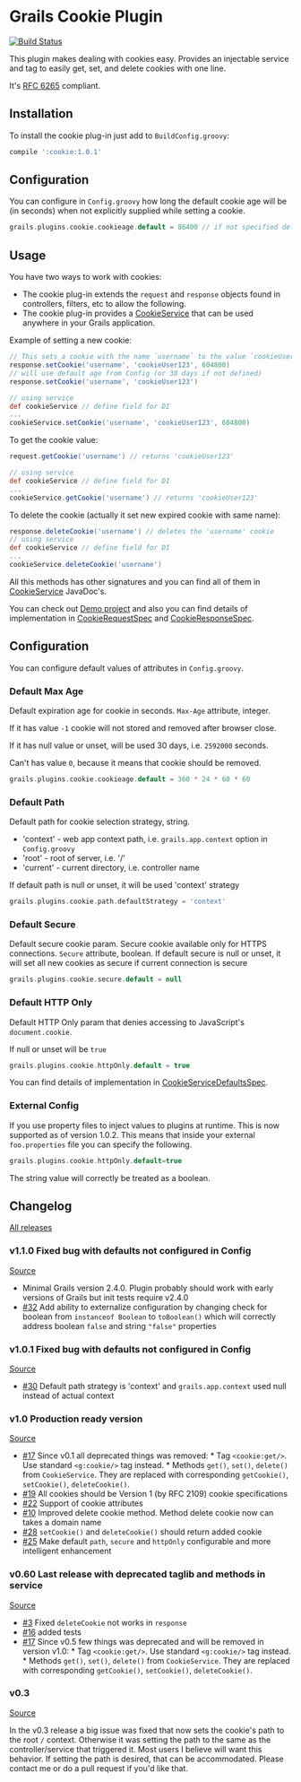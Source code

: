 # Grails Cookie Plugin

[![Build Status](https://travis-ci.org/stokito/grails-cookie.png?branch=master)](https://travis-ci.org/stokito/grails-locale-configuration-plugin)

This plugin makes dealing with cookies easy. Provides an injectable service and tag to easily get, set, and delete cookies with one line.

It's [RFC 6265](http://tools.ietf.org/html/rfc6265) compliant.

## Installation

To install the cookie plug-in just add to `BuildConfig.groovy`:
```groovy
compile ':cookie:1.0.1'
```

## Configuration

You can configure in `Config.groovy` how long the default cookie age will be (in seconds) when not explicitly supplied while setting a cookie.
```groovy
grails.plugins.cookie.cookieage.default = 86400 // if not specified default in code is 30 days
```

## Usage

You have two ways to work with cookies:
* The cookie plug-in extends the `request` and `response` objects found in controllers, filters, etc to allow the following.
* The cookie plug-in provides a [CookieService](./grails-app/services/grails/plugin/cookie/CookieService.groovy) that can be used anywhere in your Grails application.

Example of setting a new cookie:
```groovy
// This sets a cookie with the name `username` to the value `cookieUser123` with a expiration set to a week, defined in seconds
response.setCookie('username', 'cookieUser123', 604800)
// will use default age from Config (or 30 days if not defined)
response.setCookie('username', 'cookieUser123')

// using service
def cookieService // define field for DI
...
cookieService.setCookie('username', 'cookieUser123', 604800)
```

To get the cookie value:
```groovy
request.getCookie('username') // returns 'cookieUser123'

// using service
def cookieService // define field for DI
...
cookieService.getCookie('username') // returns 'cookieUser123'
```

To delete the cookie (actually it set new expired cookie with same name):
```groovy
response.deleteCookie('username') // deletes the 'username' cookie
// using service
def cookieService // define field for DI
...
cookieService.deleteCookie('username')
```

All this methods has other signatures and you can find all of them in [CookieService](./grails-app/services/grails/plugin/cookie/CookieService.groovy) JavaDoc's.

You can check out [Demo project](https://github.com/stokito/grails-cookie-demo) and also you can find details of implementation in [CookieRequestSpec](./test/unit/grails/plugin/cookie/CookieRequestSpec.groovy) and [CookieResponseSpec](./test/unit/grails/plugin/cookie/CookieResponseSpec.groovy).

## Configuration

You can configure default values of attributes in `Config.groovy`.

### Default Max Age
Default expiration age for cookie in seconds. `Max-Age` attribute, integer.

If it has value `-1` cookie will not stored and removed after browser close.

If it has null value or unset, will be used 30 days, i.e. `2592000` seconds.

Can't has value `0`, because it means that cookie should be removed.

```groovy
grails.plugins.cookie.cookieage.default = 360 * 24 * 60 * 60
```

### Default Path
Default path for cookie selection strategy, string.
* 'context' - web app context path, i.e. `grails.app.context` option in `Config.groovy`
* 'root' - root of server, i.e. '/'
* 'current' - current directory, i.e. controller name

If default path is null or unset, it will be used 'context' strategy

```groovy
grails.plugins.cookie.path.defaultStrategy = 'context'
```

### Default Secure
Default secure cookie param. Secure cookie available only for HTTPS connections. `Secure` attribute, boolean.
If default secure is null or unset, it will set all new cookies as secure if current connection is secure
```groovy
grails.plugins.cookie.secure.default = null
```

### Default HTTP Only
Default HTTP Only param that denies accessing to JavaScript's `document.cookie`.

If null or unset will be `true`

```groovy
grails.plugins.cookie.httpOnly.default = true
```

You can find details of implementation in [CookieServiceDefaultsSpec](./test/unit/grails/plugin/cookie/CookieServiceDefaultsSpec.groovy).

### External Config
If you use property files to inject values to plugins at runtime.  This is now supported as of version 1.0.2.  This means that inside your external `foo.properties` file you can specify the following.

```groovy
grails.plugins.cookie.httpOnly.default=true
```

The string value will correctly be treated as a boolean.

## Changelog

[All releases](https://github.com/stokito/grails-cookie/releases)

### v1.1.0 Fixed bug with defaults not configured in Config
[Source](https://github.com/stokito/grails-cookie/releases/tag/v1.1.0)

- Minimal Grails version 2.4.0. Plugin probably should work with early versions of Grails but init tests require v2.4.0
- [#32](https://github.com/stokito/grails-cookie/issues/32) Add ability to externalize configuration by changing check for boolean from `instanceof Boolean` to `toBoolean()` which will correctly address boolean `false` and string `"false"` properties

### v1.0.1 Fixed bug with defaults not configured in Config
[Source](https://github.com/stokito/grails-cookie/releases/tag/v1.0.1)

- [#30](https://github.com/stokito/grails-cookie/issues/30) Default path strategy is 'context' and `grails.app.context` used null instead of actual context

### v1.0 Production ready version
[Source](https://github.com/stokito/grails-cookie/releases/tag/v1.0)

- [#17](https://github.com/stokito/grails-cookie/issues/17) Since v0.1 all deprecated things was removed:
       * Tag `<cookie:get/>`. Use standard `<g:cookie/>` tag instead.
       * Methods `get()`, `set()`, `delete()` from `CookieService`. They are replaced with corresponding `getCookie()`,  `setCookie()`, `deleteCookie()`.
- [#19](https://github.com/stokito/grails-cookie/issues/19) All cookies should be Version 1 (by RFC 2109) cookie specifications
- [#22](https://github.com/stokito/grails-cookie/issues/22) Support of cookie attributes
- [#10](https://github.com/stokito/grails-cookie/issues/10) Improved delete cookie method.  Method delete cookie now can takes a domain name
- [#28](https://github.com/stokito/grails-cookie/issues/28) `setCookie()` and `deleteCookie()` should return added cookie
- [#25](https://github.com/stokito/grails-cookie/issues/25) Make default `path`, `secure` and `httpOnly` configurable and more intelligent  enhancement


### v0.60 Last release with deprecated taglib and methods in service
[Source](https://github.com/stokito/grails-cookie/releases/tag/v0.6)

- [#3](https://github.com/stokito/grails-cookie/issues/3) Fixed `deleteCookie` not works in `response`
- [#16](https://github.com/stokito/grails-cookie/issues/16) added tests
- [#17](https://github.com/stokito/grails-cookie/issues/17) Since v0.5 few things was deprecated and will be removed in version v1.0:
       * Tag `<cookie:get/>`. Use standard `<g:cookie/>` tag instead.
       * Methods `get()`, `set()`, `delete()` from `CookieService`. They are replaced with corresponding `getCookie()`,  `setCookie()`, `deleteCookie()`.

### v0.3
[Source](https://github.com/stokito/grails-cookie/releases/tag/v0.3)

In the v0.3 release a big issue was fixed that now sets the cookie's path to the root `/` context.
Otherwise it was setting the path to the same as the controller/service that triggered it.
Most users I believe will want this behavior. If setting the path is desired, that can be accommodated.
Please contact me or do a pull request if you'd like that.
